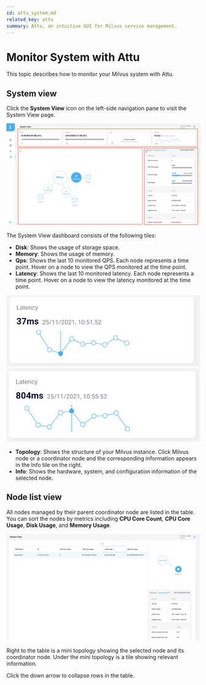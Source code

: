 ```yaml
---
id: attu_system.md
related_key: attu
summary: Attu, an intuitive GUI for Milvus service management.
---
```


# Monitor System with Attu

This topic describes how to monitor your Milvus system with Attu.

## System view

Click the **System View** icon on the left-side navigation pane to visit the System View page.

![System View](../../../../assets/attu/insight_system1.png)

The System View dashboard consists of the following tiles:

- **Disk**: Shows the usage of storage space.
- **Memory**: Shows the usage of memory.
- **Qps**: Shows the last 10 monitored QPS. Each node represents a time point. Hover on a node to view the QPS monitored at the time point.
- **Latency**: Shows the last 10 monitored latency. Each node represents a time point. Hover on a node to view the latency monitored at the time point.

![System View](../../../../assets/attu/insight_system2.png)
![System View](../../../../assets/attu/insight_system3.png)

- **Topology**: Shows the structure of your Milvus instance. Click Milvus node or a coordinator node and the corresponding information appears in the Info tile on the right.
- **Info**: Shows the hardware, system, and configuration information of the selected node.

## Node list view

All nodes managed by their parent coordinator node are listed in the table. You can sort the nodes by metrics including **CPU Core Count**, **CPU Core Usage**, **Disk Usage**, and **Memory Usage**.

![Node List View](../../../../assets/attu/insight_system4.png)

Right to the table is a mini topology showing the selected node and its coordinator node. Under the mini topology is a tile showing relevant information.

Click the down arrow to collapse rows in the table.
